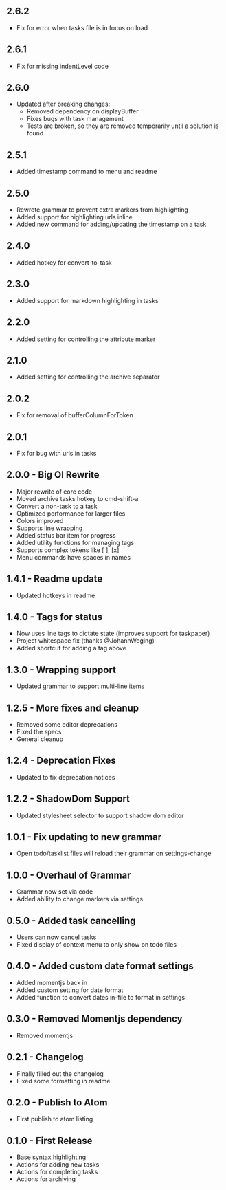## 2.6.2
* Fix for error when tasks file is in focus on load

## 2.6.1
* Fix for missing indentLevel code

## 2.6.0
* Updated after breaking changes:
  * Removed dependency on displayBuffer
  * Fixes bugs with task management
  * Tests are broken, so they are removed temporarily until a solution is found

## 2.5.1
* Added timestamp command to menu and readme

## 2.5.0
* Rewrote grammar to prevent extra markers from highlighting
* Added support for highlighting urls inline
* Added new command for adding/updating the timestamp on a task

## 2.4.0
* Added hotkey for convert-to-task

## 2.3.0
* Added support for markdown highlighting in tasks

## 2.2.0
* Added setting for controlling the attribute marker

## 2.1.0
* Added setting for controlling the archive separator

## 2.0.2
* Fix for removal of bufferColumnForToken

## 2.0.1
* Fix for bug with urls in tasks

## 2.0.0 - Big Ol Rewrite
* Major rewrite of core code
* Moved archive tasks hotkey to cmd-shift-a
* Convert a non-task to a task
* Optimized performance for larger files
* Colors improved
* Supports line wrapping
* Added status bar item for progress
* Added utility functions for managing tags
* Supports complex tokens like [ ], [x]
* Menu commands have spaces in names

## 1.4.1 - Readme update
* Updated hotkeys in readme

## 1.4.0 - Tags for status
* Now uses line tags to dictate state (improves support for taskpaper)
* Project whitespace fix (thanks @JohannWeging)
* Added shortcut for adding a tag above

## 1.3.0 - Wrapping support
* Updated grammar to support multi-line items

## 1.2.5 - More fixes and cleanup
* Removed some editor deprecations
* Fixed the specs
* General cleanup

## 1.2.4 - Deprecation Fixes
* Updated to fix deprecation notices

## 1.2.2 - ShadowDom Support
* Updated stylesheet selector to support shadow dom editor

## 1.0.1 - Fix updating to new grammar
* Open todo/tasklist files will reload their grammar on settings-change

## 1.0.0 - Overhaul of Grammar
* Grammar now set via code
* Added ability to change markers via settings

## 0.5.0 - Added task cancelling
* Users can now cancel tasks
* Fixed display of context menu to only show on todo files

## 0.4.0 - Added custom date format settings
* Added momentjs back in
* Added custom setting for date format
* Added function to convert dates in-file to format in settings

## 0.3.0 - Removed Momentjs dependency
* Removed momentjs

## 0.2.1 - Changelog
* Finally filled out the changelog
* Fixed some formatting in readme

## 0.2.0 - Publish to Atom
* First publish to atom listing

## 0.1.0 - First Release
* Base syntax highlighting
* Actions for adding new tasks
* Actions for completing tasks
* Actions for archiving
